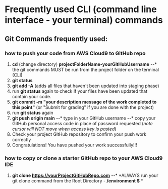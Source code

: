 # Frequently used CLI (command line interface - your terminal) commands

## Git Commands frequently used:

### how to push your code from AWS Cloud9 to GitHub repo
  1. **cd** (change directory) **projectFolderName-yourGitHubUsername**
    --* the git commands MUST be run from the project folder on the terminal (CLI)
  2. **git status**
  3. **git add -A**   (adds all files that haven't been updated into staging phase)
  4. run **git status** again to check if your files have been updated that contain your code.
  5. **git commit -m "your description message of the work completed to this point"**   (or "Submit for grading" if you are done with the project)
  6. run **git status** again
  7. **git push origin main**
     --* type in your GitHub username
     --* copy your GitHub personal access code in place of password requested (*note cursor will NOT move when access key is pasted*)
  8. Check your project GitHub repository to confirm your push work correctly
  9.   Congratulations!  You have pushed your work successfully!!!


### how to copy or clone a starter GitHub repo to your AWS Cloud9 IDE
  1. **git clone https://yourProjectGitHubRepo.com**
      --* *ALWAYS run your git clone command from the Root Directory - **/environment $** *

